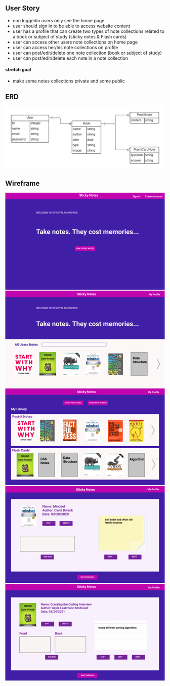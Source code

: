 ## User Story
- non loggedin users only see the home page
- user should sign in to be able to access website content
- user has a profile that can create two types of note collections related to a book or subject of study (sticky notes & Flash cards)
- user can access other users note collections on home page
- user can access her/his note collections on profile
- user can post/edit/delete one note collection (book or subject of study)
- user can post/edit/delete each note in a note collection 

#### stretch goal
- make some notes collections private and some public

## ERD
![Image-1](./assets/diagram.jpeg)

## Wireframe
![Image-2](./assets/wireframe-1.png)
![Image-3](./assets/wireframe-2.png)
![Image-4](./assets/wireframe-3.png)
![Image-5](./assets/wireframe-4.png)
![Image-6](./assets/wireframe-5.png)

